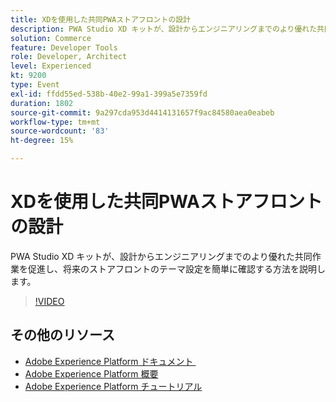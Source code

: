 ```yaml
---
title: XDを使用した共同PWAストアフロントの設計
description: PWA Studio XD キットが、設計からエンジニアリングまでのより優れた共同作業を促進し、将来のストアフロントのテーマ設定を簡単に確認する方法を説明します。
solution: Commerce
feature: Developer Tools
role: Developer, Architect
level: Experienced
kt: 9200
type: Event
exl-id: ffdd55ed-538b-40e2-99a1-399a5e7359fd
duration: 1802
source-git-commit: 9a297cda953d4414131657f9ac84580aea0eabeb
workflow-type: tm+mt
source-wordcount: '83'
ht-degree: 15%

---
```


# XDを使用した共同PWAストアフロントの設計

PWA Studio XD キットが、設計からエンジニアリングまでのより優れた共同作業を促進し、将来のストアフロントのテーマ設定を簡単に確認する方法を説明します。

>[!VIDEO](https://video.tv.adobe.com/v/337725/?quality=12&learn=on&hidetitle=true)

## その他のリソース

- [Adobe Experience Platform ドキュメント &#x200B;](https://experienceleague.adobe.com/docs/experience-platform.html?lang=ja)
- [Adobe Experience Platform 概要](https://experienceleague.adobe.com/docs/experience-platform/landing/home.html?lang=ja)
- [Adobe Experience Platform チュートリアル](https://experienceleague.adobe.com/docs/platform-learn/tutorials/overview.html?lang=ja)

